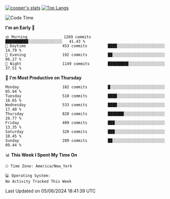 [![cooper's stats](https://github-readme-stats-l2ak-km2n59e3j-coopjzs-projects.vercel.app/api?username=coopjz&count_private=true)](https://github.com/coopjz/github-readme-stats)
[![Top Langs](https://github-readme-stats-l2ak-km2n59e3j-coopjzs-projects.vercel.app/api/top-langs/?username=coopjz&count_private=true&langs_count=8&layout=compact&&hide=C)](https://github.com/coopjz/github-readme-stats)
<!--START_SECTION:waka-->
![Code Time](http://img.shields.io/badge/Code%20Time-36%20hrs%2016%20mins-blue)

**I'm an Early 🐤** 

```text
🌞 Morning                1269 commits        ██████████░░░░░░░░░░░░░░░   41.43 % 
🌆 Daytime                453 commits         ████░░░░░░░░░░░░░░░░░░░░░   14.79 % 
🌃 Evening                192 commits         ██░░░░░░░░░░░░░░░░░░░░░░░   06.27 % 
🌙 Night                  1149 commits        █████████░░░░░░░░░░░░░░░░   37.51 % 
```
📅 **I'm Most Productive on Thursday** 

```text
Monday                   182 commits         █░░░░░░░░░░░░░░░░░░░░░░░░   05.94 % 
Tuesday                  510 commits         ████░░░░░░░░░░░░░░░░░░░░░   16.65 % 
Wednesday                533 commits         ████░░░░░░░░░░░░░░░░░░░░░   17.40 % 
Thursday                 820 commits         ███████░░░░░░░░░░░░░░░░░░   26.77 % 
Friday                   409 commits         ███░░░░░░░░░░░░░░░░░░░░░░   13.35 % 
Saturday                 320 commits         ███░░░░░░░░░░░░░░░░░░░░░░   10.45 % 
Sunday                   289 commits         ██░░░░░░░░░░░░░░░░░░░░░░░   09.44 % 
```


📊 **This Week I Spent My Time On** 

```text
🕑︎ Time Zone: America/New_York

💻 Operating System: 
No Activity Tracked This Week
```


 Last Updated on 05/06/2024 18:41:39 UTC
<!--END_SECTION:waka-->

